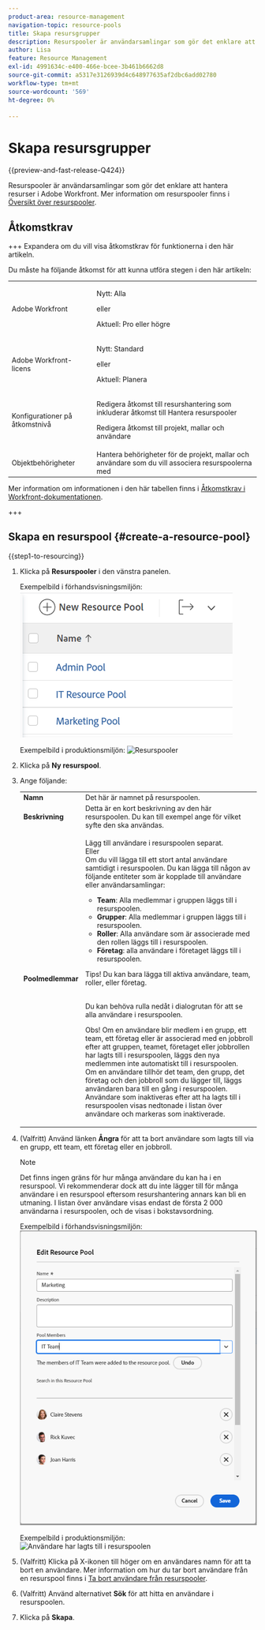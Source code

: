 ```yaml
---
product-area: resource-management
navigation-topic: resource-pools
title: Skapa resursgrupper
description: Resurspooler är användarsamlingar som gör det enklare att hantera resurser i Adobe Workfront.
author: Lisa
feature: Resource Management
exl-id: 4991634c-e400-466e-bcee-3b461b6662d8
source-git-commit: a5317e3126939d4c648977635af2dbc6add02780
workflow-type: tm+mt
source-wordcount: '569'
ht-degree: 0%

---
```


# Skapa resursgrupper

{{preview-and-fast-release-Q424}}

Resurspooler är användarsamlingar som gör det enklare att hantera resurser i Adobe Workfront. Mer information om resurspooler finns i [Översikt över resurspooler](../../../resource-mgmt/resource-planning/resource-pools/work-with-resource-pools.md).

## Åtkomstkrav

+++ Expandera om du vill visa åtkomstkrav för funktionerna i den här artikeln.

Du måste ha följande åtkomst för att kunna utföra stegen i den här artikeln:

<table style="table-layout:auto"> 
 <col> 
 <col> 
 <tbody> 
  <tr> 
   <td role="rowheader">Adobe Workfront</td> 
   <td><p>Nytt: Alla</p>
       <p>eller</p>
       <p>Aktuell: Pro eller högre</p> </td> 
  </tr> 
  <tr> 
   <td role="rowheader">Adobe Workfront-licens</td> 
   <td><p>Nytt: Standard</p>
       <p>eller</p>
       <p>Aktuell: Planera</p></td>
  </tr> 
  <tr> 
   <td role="rowheader">Konfigurationer på åtkomstnivå</td> 
   <td> <p>Redigera åtkomst till resurshantering som inkluderar åtkomst till Hantera resurspooler</p> <p>Redigera åtkomst till projekt, mallar och användare</p></td> 
  </tr> 
  <tr data-mc-conditions=""> 
   <td role="rowheader">Objektbehörigheter</td> 
   <td>Hantera behörigheter för de projekt, mallar och användare som du vill associera resurspoolerna med</td> 
  </tr> 
 </tbody> 
</table>

Mer information om informationen i den här tabellen finns i [Åtkomstkrav i Workfront-dokumentationen](/help/quicksilver/administration-and-setup/add-users/access-levels-and-object-permissions/access-level-requirements-in-documentation.md).

+++

## Skapa en resurspool {#create-a-resource-pool}

{{step1-to-resourcing}}

1. Klicka på **Resurspooler** i den vänstra panelen.

   <span class="preview">Exempelbild i förhandsvisningsmiljön:</span>
   <span class="preview">![Resurspooler](assets/list-of-resource-pools.png)</span>

   Exempelbild i produktionsmiljön:
   ![Resurspooler](assets/resource-pools-tab-350x198.png)

1. Klicka på **Ny resurspool**.
1. Ange följande:

   <table style="table-layout:auto">
    <col>
    <col>
    <tbody>
     <tr>
      <td role="rowheader"><strong>Namn</strong></td>
      <td>Det här är namnet på resurspoolen.</td>
     </tr>
     <tr>
      <td role="rowheader"><strong>Beskrivning</strong></td>
      <td>Detta är en kort beskrivning av den här resurspoolen. Du kan till exempel ange för vilket syfte den ska användas.</td>
     </tr>
     <tr>
      <td role="rowheader"><strong>Poolmedlemmar</strong></td>
      <td><p> Lägg till användare i resurspoolen separat.<br>Eller <br>Om du vill lägga till ett stort antal användare samtidigt i resurspoolen. Du kan lägga till någon av följande entiteter som är kopplade till användare eller användarsamlingar:
        <ul>
         <li><strong>Team</strong>: Alla medlemmar i gruppen läggs till i resurspoolen.</li>
         <li><strong>Grupper</strong>: Alla medlemmar i gruppen läggs till i resurspoolen.</li>
         <li><strong>Roller</strong>: Alla användare som är associerade med den rollen läggs till i resurspoolen.</li>
         <li><strong>Företag</strong>: alla användare i företaget läggs till i resurspoolen.</li>
        </ul><p>Tips! Du kan bara lägga till aktiva användare, team, <span>roller,</span> eller företag.</p><br>Du kan behöva rulla nedåt i dialogrutan för att se alla användare i resurspoolen.
        <p>Obs! Om en användare blir medlem i en grupp, ett team, ett företag eller är associerad med en jobbroll efter att gruppen, teamet, företaget eller jobbrollen har lagts till i resurspoolen, läggs den nya medlemmen inte automatiskt till i resurspoolen. <br>Om en användare tillhör det team, den grupp, det företag och den jobbroll som du lägger till, läggs användaren bara till en gång i resurspoolen.<br>Användare som inaktiveras efter att ha lagts till i resurspoolen visas nedtonade i listan över användare och markeras som inaktiverade.</p></p></td>
     </tr>
    </tbody>
   </table>

1. (Valfritt) Använd länken **Ångra** för att ta bort användare som lagts till via en grupp, ett team, ett företag eller en jobbroll.

   >[!NOTE]
   >
   >Det finns ingen gräns för hur många användare du kan ha i en resurspool. Vi rekommenderar dock att du inte lägger till för många användare i en resurspool eftersom resurshantering annars kan bli en utmaning. I listan över användare visas endast de första 2 000 användarna i resurspoolen, och de visas i bokstavsordning.

   <span class="preview">Exempelbild i förhandsvisningsmiljön:</span>
   <span class="preview">![Användare har lagts till i resurspoolen](assets/users-in-resource-pool2.png)</span>

   Exempelbild i produktionsmiljön:
   ![Användare har lagts till i resurspoolen](assets/resource-pools-new---undo-button-for-teams-groups-etc-350x113.png)

1. (Valfritt) Klicka på X-ikonen till höger om en användares namn för att ta bort en användare. Mer information om hur du tar bort användare från en resurspool finns i [Ta bort användare från resurspooler](../../../resource-mgmt/resource-planning/resource-pools/remove-users-from-resource-pool.md).
1. (Valfritt) Använd alternativet **Sök** för att hitta en användare i resurspoolen.
1. Klicka på **Skapa**.
